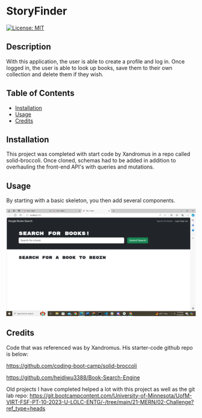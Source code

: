 # StoryFinder

[![License: MIT](https://img.shields.io/badge/License-MIT-yellow.svg)](https://opensource.org/licenses/MIT)


## Description

With this application, the user is able to create a profile and log in. Once logged in, the user is able to look up books, save them to their own collection and delete them if they wish.

## Table of Contents
- [Installation](#installation)
- [Usage](#usage)
- [Credits](#credits)

## Installation

This project was completed with start code by Xandromus in a repo called solid-broccoli. Once cloned, schemas had to be added in addition to overhauling the front-end API's with queries and mutations.

## Usage

By starting with a basic skeleton, you then add several components. 

![View of Page](BookSearchSC.png)

## Credits

Code that was referenced was by Xandromus. His starter-code github repo is below: 

https://github.com/coding-boot-camp/solid-broccoli

https://github.com/heidiwu3388/Book-Search-Engine

Old projects I have completed helped a lot with this project as well as the git lab repo:
https://git.bootcampcontent.com/University-of-Minnesota/UofM-VIRT-FSF-PT-10-2023-U-LOLC-ENTG/-/tree/main/21-MERN/02-Challenge?ref_type=heads
